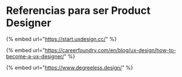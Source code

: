 # Referencias para ser Product Designer

{% embed url="https://start.uxdesign.cc/" %}

{% embed url="https://careerfoundry.com/en/blog/ux-design/how-to-become-a-ux-designer/" %}

{% embed url="https://www.degreeless.design/" %}
